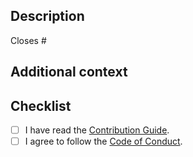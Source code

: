 ## Description

<!-- Describe your changes in detail. -->

<!--
If it resolves an open issue, link to the issue here, otherwise remove this
line.
-->

Closes #

## Additional context

<!-- If you have any other context, describe them here. -->

## Checklist

- [ ] I have read the [Contribution Guide].
- [ ] I agree to follow the [Code of Conduct].

[Contribution Guide]: https://github.com/sorairolake/Sysexits.jl/blob/develop/CONTRIBUTING.adoc
[Code of Conduct]: https://github.com/sorairolake/Sysexits.jl/blob/develop/CODE_OF_CONDUCT.md
